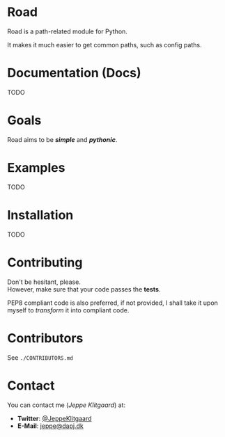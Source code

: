 Road
===
Road is a path-related module for Python.

It makes it much easier to get common paths, such as config paths.


Documentation (Docs)
===
TODO


Goals
===
Road aims to be ___simple___ and ___pythonic___.


Examples
===
TODO


Installation
===
TODO


Contributing
===
Don't be hesitant, please.  
However, make sure that your code passes the __tests__.

PEP8 compliant code is also preferred, if not provided, I shall take it upon myself to _transform_ it into compliant code.


Contributors
===
See `./CONTRIBUTORS.md`


Contact
===
You can contact me (_Jeppe Klitgaard_) at:

* __Twitter__: [@JeppeKlitgaard](https://twitter.com/jeppeklitgaard)
* __E-Mail__: [jeppe@dapj.dk](mailto:jeppe@dapj.dk)
